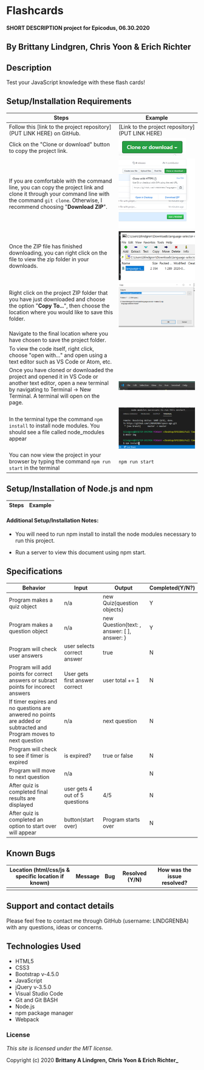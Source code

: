 # Flashcards

#### SHORT DESCRIPTION project for Epicodus, 06.30.2020

## By Brittany Lindgren, Chris Yoon & Erich Richter

## Description

Test your JavaScript knowledge with these flash cards!

## Setup/Installation Requirements

| Steps | Example |
| -------- | ----- |
| Follow this [link to the project repository](PUT LINK HERE) on GitHub.   |  [Link to the project repository](PUT LINK HERE)  |    
| Click on the "Clone or download" button to copy the project link.   |   ![Image of GitHub Clone or download button](assets/images/readme/clone-download-button.PNG)   |   
| If you are comfortable with the command line, you can copy the project link and clone it through your command line with the command `git clone`. Otherwise, I recommend choosing "**Download ZIP**".   |   ![Download ZIP option on GitHub](assets/images/readme/download-zip.PNG)  |   
|  Once the ZIP file has finished downloading, you can right click on the file to view the zip folder in your downloads.   |   ![ZIP folder in downloads](assets/images/readme/zip-folder.PNG)  |   
| Right click on the project ZIP folder that you have just downloaded and choose the option "**Copy To...**", then choose the location where you would like to save this folder.    |   ![Saving ZIP to new location with 'Copy To'](assets/images/readme/copy-to.PNG)  |   
| Navigate to the final location where you have chosen to save the project folder.   |    |   
| To view the code itself, right click, choose "open with..." and open using a text editor such as VS Code or Atom, etc.   |     |
|  Once you have cloned or downloaded the project and opened it in VS Code or another text editor, open a new terminal by navigating to Terminal -> New Terminal. A terminal will open on the page.  | ![Opening a terminal in VS Code](assets/images/readme/terminal.PNG)  |
| In the terminal type the command `npm install` to install node modules. You should see a file called node_modules appear  |  ![running npm install](assets/images/readme/npm-install.PNG)  |
| You can now view the project in your browser by typing the command `npm run start` in the terminal  | `npm run start` |

## Setup/Installation of Node.js and npm

| Steps | Example |
| -------- | ----- |


#### Additional Setup/Installation Notes:

* You will need to run npm install to install the node modules necessary to run this project. 

* Run a server to view this document using npm start.  

## Specifications

| Behavior | Input | Output |  Completed(Y/N?)  | 
| -------- | ----- | ------ | -------- |
| Program makes a quiz object     |    n/a   |   new Quiz{question objects}     |    Y     |
| Program makes a question object |    n/a   |   new Question{text: , answer: [ ], answer:  } |   Y   |
| Program will check user answers |   user selects correct answer   |    true   |   N   |
| Program will add points for correct answers or subract points for incorect answers |   User gets first answer correct    |   user total += 1   |   N   |
| If timer expires and no questions are anwered no points are added or subtracted and Program moves to next question |   n/a    |    next question   |   N   |
| Program will check to see if timer is expired |   is expired?    |   true or false    |   N   |
| Program will move to next question |   n/a    |       |   N   |
| After quiz is completed final results are displayed|   user gets 4 out of 5 questions   |   4/5   |   N   |
| After quiz is completed an option to start over will appear|   button(start over)   | Program starts over  |   N   |

## Known Bugs

| Location (html/css/js & specific location if known) |  Message  | Bug | Resolved (Y/N) |  How was the issue resolved?  |
| ------- | ----- | ------ | ------ | --------- |
|  |  |  |  |  |


## Support and contact details

Please feel free to contact me through GitHub (username: LINDGRENBA) with any questions, ideas or concerns.  

## Technologies Used

* HTML5
* CSS3
* Bootstrap v-4.5.0
* JavaScript
* jQuery v-3.5.0
* Visual Studio Code 
* Git and Git BASH 
* Node.js
* npm package manager
* Webpack

### License

*This site is licensed under the MIT license.*

Copyright (c) 2020 **Brittany A Lindgren, Chris Yoon & Erich Richter_**